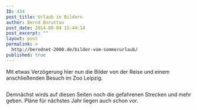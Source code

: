 ```yaml
---
ID: 434
post_title: Urlaub in Bildern
author: Bernd Boruttau
post_date: 2014-08-04 15:44:14
post_excerpt: ""
layout: post
permalink: >
  http://berndnet-2000.de/bilder-vom-sommerurlaub/
published: true
---
```

Mit etwas Verzögerung hier nun die Bilder von der Reise und einem anschließenden Besuch im Zoo Leipzig.

<img class="ngg_displayed_gallery mceItem aligncenter" src="http://berndnet-2000.de/index.php/nextgen-attach_to_post/preview/id--435" alt="" />

Demnächst wirds auf diesen Seiten noch die gefahrenen Strecken und mehr geben. Pläne für nächstes Jahr liegen auch schon vor.